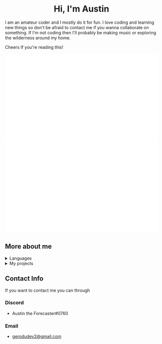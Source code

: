 <h1 align = "center"> Hi, I'm Austin </h1>

I am an amateur coder and I mostly do it for fun.
I love coding and learning new things so don't be afraid to contact me if you wanna collaborate on something.
If I'm not coding then I'll probably be making music or exploring the wilderness around my home.
  
Cheers If you're reading this!

![](https://raw.githubusercontent.com/The-Forecaster/github-stats/master/generated/overview.svg#gh-dark-mode-only)
![](https://raw.githubusercontent.com/The-Forecaster/github-stats/master/generated/languages.svg#gh-dark-mode-only)
<!--The graphics are provided by https://github.com/jstrieb/github-stats so pls go check him out and credit him if you use this-->

## More about me

<details>
  
<summary>Languages</summary>
  
### Java/ Kotlin

- Mid level experience with different gradle projects
  
### Python
  
- Mid level experience from discord.py and selenium automation services
  
### Rust

- Some experience but I'd love to learn more
  
### HTML

- Low level experience from basic website building
  
### JavaScript

- Low level experience using Discord.js

</details>

<details>
  
<summary>My projects</summary>
  
### Gero Dude

- Discord moderation and chat bot using discord.py
  
### Rusty

- Basic networking program for me to learn rust with
  
### Rush

- Event system built in kotlin

</details>
  
## Contact Info

If you want to contact me you can through

### Discord

- Austin the Forecaster#0760
  
### Email

- gerodudev2@gmail.com
